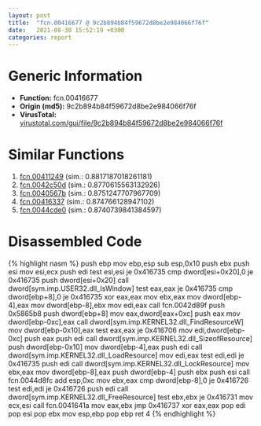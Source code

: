 ```yaml
---
layout: post
title:  "fcn.00416677 @ 9c2b894b84f59672d8be2e984066f76f"
date:   2021-08-30 15:52:19 +0300
categories: report
---
```


# Generic Information
- **Function:** fcn.00416677
- **Origin (md5):** 9c2b894b84f59672d8be2e984066f76f
- **VirusTotal:** [virustotal.com/gui/file/9c2b894b84f59672d8be2e984066f76f][virustotal_ref]



# Similar Functions

1. [fcn.00411249][similar_1_ref] (sim.: 0.8817187018261181)
2. [fcn.0042c50d][similar_2_ref] (sim.: 0.8770615563132926)
3. [fcn.0040567b][similar_3_ref] (sim.: 0.8751247707967709)
4. [fcn.00416337][similar_4_ref] (sim.: 0.874766128947102)
5. [fcn.0044cde0][similar_5_ref] (sim.: 0.8740739841384597)


# Disassembled Code

{% highlight nasm %}
push ebp
mov ebp,esp
sub esp,0x10
push ebx
push esi
mov esi,ecx
push edi
test esi,esi
je 0x416735
cmp dword[esi+0x20],0
je 0x416735
push dword[esi+0x20]
call dword[sym.imp.USER32.dll_IsWindow]
test eax,eax
je 0x416735
cmp dword[ebp+8],0
je 0x416735
xor eax,eax
mov ebx,eax
mov dword[ebp-4],eax
mov dword[ebp-8],ebx
mov edi,eax
call fcn.0042d89f
push 0x5865b8
push dword[ebp+8]
mov eax,dword[eax+0xc]
push eax
mov dword[ebp-0xc],eax
call dword[sym.imp.KERNEL32.dll_FindResourceW]
mov dword[ebp-0x10],eax
test eax,eax
je 0x416706
mov edi,dword[ebp-0xc]
push eax
push edi
call dword[sym.imp.KERNEL32.dll_SizeofResource]
push dword[ebp-0x10]
mov dword[ebp-4],eax
push edi
call dword[sym.imp.KERNEL32.dll_LoadResource]
mov edi,eax
test edi,edi
je 0x416735
push edi
call dword[sym.imp.KERNEL32.dll_LockResource]
mov ebx,eax
mov dword[ebp-8],eax
push dword[ebp-4]
push ebx
push esi
call fcn.0044d8fc
add esp,0xc
mov ebx,eax
cmp dword[ebp-8],0
je 0x416726
test edi,edi
je 0x416726
push edi
call dword[sym.imp.KERNEL32.dll_FreeResource]
test ebx,ebx
je 0x416731
mov ecx,esi
call fcn.0041641a
mov eax,ebx
jmp 0x416737
xor eax,eax
pop edi
pop esi
pop ebx
mov esp,ebp
pop ebp
ret 4
{% endhighlight %}


[similar_1_ref]: /report/fcn.00411249@7b00dd8f2abf54a73bfb09681334ff78
[similar_2_ref]: /report/fcn.0042c50d@9c2b894b84f59672d8be2e984066f76f
[similar_3_ref]: /report/fcn.0040567b@73677cb40830e94fbfb5483ff33e40b9
[similar_4_ref]: /report/fcn.00416337@59aef7c08025d70f84c85db2092fc99e
[similar_5_ref]: /report/fcn.0044cde0@9c2b894b84f59672d8be2e984066f76f
[virustotal_ref]: https://www.virustotal.com/gui/file/9c2b894b84f59672d8be2e984066f76f